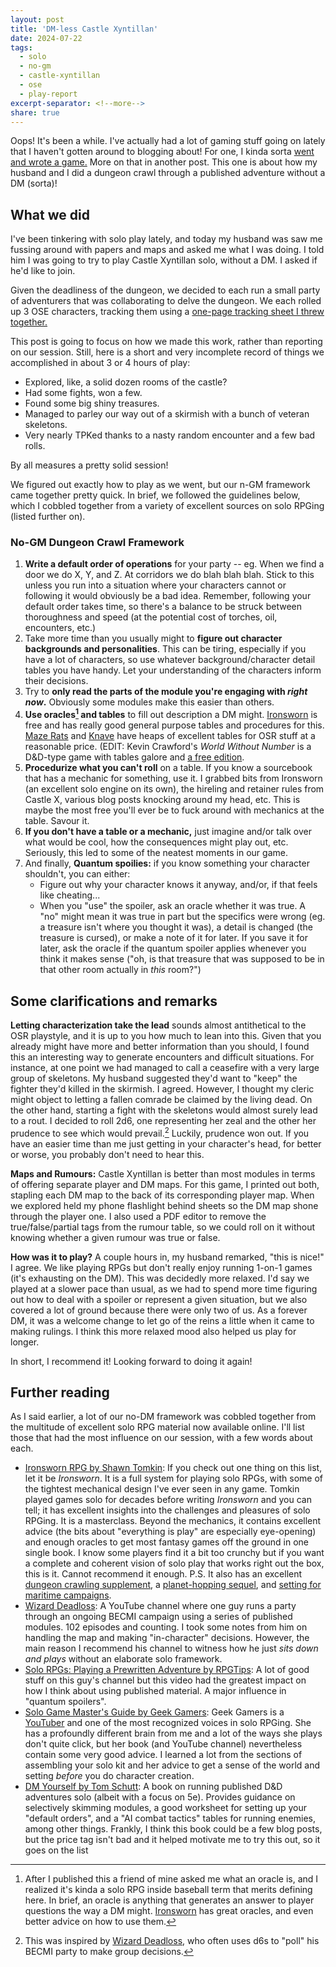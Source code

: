 ```yaml
---
layout: post
title: 'DM-less Castle Xyntillan'
date: 2024-07-22
tags:
  - solo
  - no-gm
  - castle-xyntillan
  - ose
  - play-report
excerpt-separator: <!--more-->
share: true
---
```

Oops! It's been a while. I've actually had a lot of gaming stuff going on lately that I haven't gotten around to blogging about! For one, I kinda sorta [went and wrote a game.](https://thelastrobot.itch.io/priestoftheroad) More on that in another post. This one is about how my husband and I did a dungeon crawl through a published adventure without a DM (sorta)! <!--more-->

## What we did

I've been tinkering with solo play lately, and today my husband was saw me fussing around with papers and maps and asked me what I was doing. I told him I was going to try to play Castle Xyntillan solo, without a DM. I asked if he'd like to join.

Given the deadliness of the dungeon, we decided to each run a small party of adventurers that was collaborating to delve the dungeon. We each rolled up 3 OSE characters, tracking them using a [one-page tracking sheet I threw together.](https://todistantlands.github.io/assets/files/solo_party_pc_tracker.pdf)

This post is going to focus on how we made this work, rather than reporting on our session. Still, here is a short and very incomplete record of things we accomplished in about 3 or 4 hours of play:
- Explored, like, a solid dozen rooms of the castle?
- Had some fights, won a few.
- Found some big shiny treasures.
- Managed to parley our way out of a skirmish with a bunch of veteran skeletons. 
- Very nearly TPKed thanks to a nasty random encounter and a few bad rolls.

By all measures a pretty solid session!

We figured out exactly how to play as we went, but our n-GM framework came together pretty quick. In brief, we followed the guidelines below, which I cobbled together from a variety of excellent sources on solo RPGing (listed further on).

### No-GM Dungeon Crawl Framework
1. **Write a default order of operations** for your party -- eg. When we find a door we do X, Y, and Z. At corridors we do blah blah blah. Stick to this unless you run into a situation where your characters cannot or following it would obviously be a bad idea. Remember, following your default order takes time, so there's a balance to be struck between thoroughness and speed (at the potential cost of torches, oil, encounters, etc.)
2. Take more time than you usually might to **figure out character backgrounds and personalities**. This can be tiring, especially if you have a lot of characters, so use whatever background/character detail tables you have handy. Let your understanding of the characters inform their decisions.
3. Try to **only read the parts of the module you're engaging with *right now*.** Obviously some modules make this easier than others. 
4. **Use oracles[^2] and tables** to fill out description a DM might. [Ironsworn](https://www.ironswornrpg.com/) is free and has really good general purpose tables and procedures for this. [Maze Rats](https://questingblog.com/maze-rats/) and [Knave](https://questingblog.com/knave/) have heaps of excellent tables for OSR stuff at a reasonable price. (EDIT: Kevin Crawford's *World Without Number* is a D&D-type game with tables galore and [a free edition](https://www.drivethrurpg.com/en/product/348809/worlds-without-number-free-edition).
5. **Procedurize what you can't roll** on a table. If you know a sourcebook that has a mechanic for something, use it. I grabbed bits from Ironsworn (an excellent solo engine on its own), the hireling and retainer rules from Castle X, various blog posts knocking around my head, etc. This is maybe the most free you'll ever be to fuck around with mechanics at the table. Savour it.
6. **If you don't have a table or a mechanic,** just imagine and/or talk over what would be cool, how the consequences might play out, etc. Seriously, this led to some of the neatest moments in our game.
7. And finally, **Quantum spoilies:** if you know something your character shouldn't, you can either:
    - Figure out why your character knows it anyway, and/or, if that feels like cheating...
	- When you "use" the spoiler, ask an oracle whether it was true. A "no" might mean it was true in part but the specifics were wrong (eg. a treasure isn't where you thought it was), a detail is changed (the treasure is cursed), or make a note of it for later. If you save it for later, ask the oracle if the quantum spoiler applies whenever you think it makes sense ("oh, is that treasure that was supposed to be in that other room actually in _this_ room?")

## Some clarifications and remarks

**Letting characterization take the lead** sounds almost antithetical to the OSR playstyle, and it is up to you how much to lean into this. Given that you already might have more and better information than you should, I found this an interesting way to generate encounters and difficult situations. For instance, at one point we had managed to call a ceasefire with a very large group of skeletons. My husband suggested they'd want to "keep" the fighter they'd killed in the skirmish. I agreed. However, I thought my cleric might object to letting a fallen comrade be claimed by the living dead. On the other hand, starting a fight with the skeletons would almost surely lead to a rout. I decided to roll 2d6, one representing her zeal and the other her prudence to see which would prevail.[^1] Luckily, prudence won out. If you have an easier time than me just getting in your character's head, for better or worse, you probably don't need to hear this.

**Maps and Rumours:** Castle Xyntillan is better than most modules in terms of offering separate player and DM maps. For this game, I printed out both, stapling each DM map to the back of its corresponding player map. When we explored held my phone flashlight behind sheets so the DM map shone through the player one. I also used a PDF editor to remove the true/false/partial tags from the rumour table, so we could roll on it without knowing whether a given rumour was true or false.

**How was it to play?** A couple hours in, my husband remarked, "this is nice!" I agree. We like playing RPGs but don't really enjoy running 1-on-1 games (it's exhausting on the DM). This was decidedly more relaxed. I'd say we played at a slower pace than usual, as we had to spend more time figuring out how to deal with a spoiler or represent a given situation, but we also covered a lot of ground because there were only two of us. As a forever DM, it was a welcome change to let go of the reins a little when it came to making rulings. I think this more relaxed mood also helped us play for longer.

In short, I recommend it! Looking forward to doing it again!

## Further reading

As I said earlier, a lot of our no-DM framework was cobbled together from the multitude of excellent solo RPG material now available online. I'll list those that had the most influence on our session, with a few words about each.

- [Ironsworn RPG by Shawn Tomkin](https://www.ironswornrpg.com/): If you check out one thing on this list, let it be *Ironsworn*. It is a full system for playing solo RPGs, with some of the tightest mechanical design I've ever seen in any game. Tomkin played games solo for decades before writing *Ironsworn* and you can tell; it has excellent insights into the challenges and pleasures of solo RPGing. It is a masterclass. Beyond the mechanics, it contains excellent advice (the bits about "everything is play" are especially eye-opening) and enough oracles to get most fantasy games off the ground in one single book. I know some players find it a bit too crunchy but if you want a complete and coherent vision of solo play that works right out the box, this is it. Cannot recommend it enough. P.S. It also has an excellent [dungeon crawling supplement](https://www.ironswornrpg.com/product-ironsworn-delve), a [planet-hopping sequel](https://www.ironswornrpg.com/product-ironsworn-starforged), and [setting for maritime campaigns](https://www.ironswornrpg.com/product-sundered-isles).
- [Wizard Deadloss](https://www.youtube.com/@WizardDeadloss): A YouTube channel where one guy runs a party through an ongoing BECMI campaign using a series of published modules. 102 episodes and counting. I took some notes from him on handling the map and making "in-character" decisions. However, the main reason I recommend his channel to witness how he just *sits down and plays* without an elaborate solo framework. 
- [Solo RPGs: Playing a Prewritten Adventure by RPGTips](https://www.youtube.com/watch?v=FAkvJxIwwjM): A lot of good stuff on this guy's channel but this video had the greatest impact on how I think about using published material. A major influence in "quantum spoilers". 
- [Solo Game Master's Guide by Geek Gamers](https://modiphius.net/products/solo-game-masters-guide-pdf?_pos=1&_sid=697e85c4b&_ss=r): Geek Gamers is a [YouTuber](https://www.youtube.com/@GeekGamers01) and one of the most recognized voices in solo RPGing. She has a profoundly different brain from me and a lot of the ways she plays don't quite click, but her book (and YouTube channel) nevertheless contain some very good advice. I learned a lot from the sections of assembling your solo kit and her advice to get a sense of the world and setting *before* you do character creation.
- [DM Yourself by Tom Schutt](https://www.drivethrurpg.com/en/product/331912/dm-yourself-solo-roleplay-for-5e-d-d-and-osr-adventures): A book on running published D&D adventures solo (albeit with a focus on 5e). Provides guidance on selectively skimming modules, a good worksheet for setting up your "default orders", and a "AI combat tactics" tables for running enemies, among other things. Frankly, I think this book could be a few blog posts, but the price tag isn't bad and it helped motivate me to try this out, so it goes on the list

[^1]: This was inspired by [Wizard Deadloss](https://www.youtube.com/@WizardDeadloss), who often uses d6s to "poll" his BECMI party to make group decisions.
[^2]: After I published this a friend of mine asked me what an oracle is, and I realized it's kinda a solo RPG inside baseball term that merits defining here. In brief, an oracle is anything that generates an answer to player questions the way a DM might. [Ironsworn](https://www.ironswornrpg.com/) has great oracles, and even better advice on how to use them.